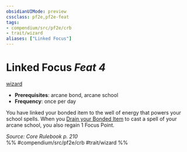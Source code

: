 ```yaml
---
obsidianUIMode: preview
cssclass: pf2e,pf2e-feat
tags:
- compendium/src/pf2e/crb
- trait/wizard
aliases: ["Linked Focus"]
---
```

# Linked Focus  *Feat 4*  
[wizard](rules/traits/wizard.md "Wizard Class Trait")  

- **Prerequisites**: arcane bond, arcane school
- **Frequency**: once per day

You have linked your bonded item to the well of energy that powers your school spells. When you [Drain your Bonded Item](rules/actions/drain-bonded-item.md) to cast a spell of your arcane school, you also regain 1 Focus Point.

*Source: Core Rulebook p. 210*  
%% #compendium/src/pf2e/crb #trait/wizard %%